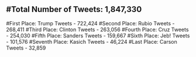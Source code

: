 #Total Number of Tweets: 1,847,330 
---
#First Place: Trump Tweets - 722,424
#Second Place: Rubio Tweets - 268,411
#Third Place: Clinton Tweets - 263,056
#Fourth Place: Cruz Tweets - 254,030
#Fifth Place: Sanders Tweets - 159,667
#Sixth Place: Jeb! Tweets - 101,576
#Seventh Place: Kasich Tweets - 46,224
#Last Place: Carson Tweets - 32,859
